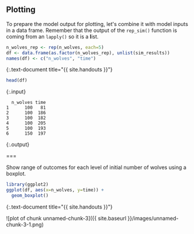 ---
---

## Plotting

To prepare the model output for plotting, let's combine it with model inputs in a data frame. Remember that the output of the `rep_sim()` function is coming from an `lapply()` so it is a **l**ist.


~~~r
n_wolves_rep <- rep(n_wolves, each=5)
df <- data.frame(as.factor(n_wolves_rep), unlist(sim_results))
names(df) <- c("n_wolves", "time")
~~~
{:.text-document title="{{ site.handouts }}"}


~~~r
head(df)
~~~
{:.input}
~~~
  n_wolves time
1      100   81
2      100  186
3      100  182
4      100  205
5      100  193
6      150  197
~~~
{:.output}

===

Show range of outcomes for each level of initial number of wolves using a boxplot.


~~~r
library(ggplot2)
ggplot(df, aes(x=n_wolves, y=time)) + 
  geom_boxplot()
~~~
{:.text-document title="{{ site.handouts }}"}

![plot of chunk unnamed-chunk-3]({{ site.baseurl }}/images/unnamed-chunk-3-1.png)

